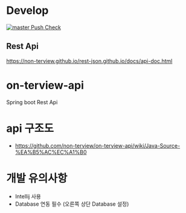 # Develop
[![master Push Check](https://github.com/non-terview/on-terview-api/actions/workflows/master-push-action.yml/badge.svg)](https://github.com/non-terview/on-terview-api/actions/workflows/master-push-action.yml)

## Rest Api
https://non-terview.github.io/rest-json.github.io/docs/api-doc.html

# on-terview-api
Spring boot Rest Api

# api 구조도
- https://github.com/non-terview/on-terview-api/wiki/Java-Source-%EA%B5%AC%EC%A1%B0

# 개발 유의사항
- Intellij 사용
- Database 연동 필수 (오른쪽 상단 Database 설정)


